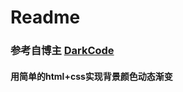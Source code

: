 # Readme
### 参考自博主 [DarkCode](https://www.youtube.com/watch?v=NnrBempao2M)


#### 用简单的html+css实现背景颜色动态渐变
